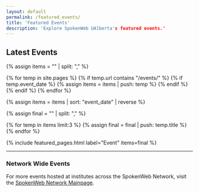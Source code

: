 ```yaml
---
layout: default
permalink: /featured_events/
title: 'Featured Events'
description: 'Explore SpokenWeb UAlberta's featured events.'
---
```


<h2>Latest Events</h2>

{% assign items = "" | split: "," %}

{% for temp in site.pages %}
    {% if temp.url contains "/events/" %}
        {% if temp.event_date %}
            {% assign items = items | push: temp %}
        {% endif %}
    {% endif %}
{% endfor %}

{% assign items = items | sort: "event_date" | reverse %}

{% assign final = "" | split: "," %}

{% for temp in items limit:3 %}
    {% assign final = final | push: temp.title %}
{% endfor %}

{% include featured_pages.html label="Event" items=final %}

<hr class="network">

<h3>Network Wide Events </h3>

For more events hosted at institutes across the SpokenWeb Network, visit the [SpokenWeb Network Mainpage](https://spokenweb.ca/events/).